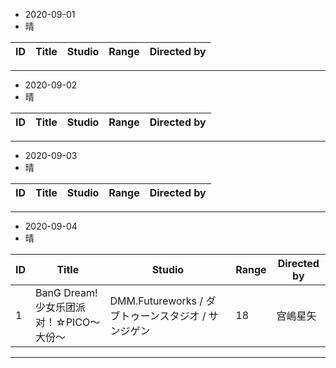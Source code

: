 - 2020-09-01
- 晴

ID|Title|Studio|Range|Directed by
---|---|---|---|---

> 
---
- 2020-09-02
- 晴

ID|Title|Studio|Range|Directed by
---|---|---|---|---

> 
---
- 2020-09-03
- 晴

ID|Title|Studio|Range|Directed by
---|---|---|---|---

> 
---
- 2020-09-04
- 晴

ID|Title|Studio|Range|Directed by
---|---|---|---|---
1|BanG Dream! 少女乐团派对！☆PICO～大份～|DMM.Futureworks / ダブトゥーンスタジオ / サンジゲン|18|宫嶋星矢

> 
---
